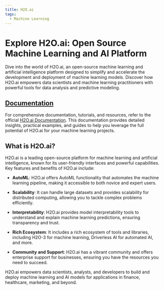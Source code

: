 ```yaml
---
title: H2O.ai
tags:
  - Machine Learning
---
```


# Explore H2O.ai: Open Source Machine Learning and AI Platform

Dive into the world of H2O.ai, an open-source machine learning and artificial intelligence platform designed to simplify and accelerate the development and deployment of machine learning models. Discover how H2O.ai empowers data scientists and machine learning practitioners with powerful tools for data analysis and predictive modeling.

## [Documentation](https://docs.h2o.ai/)

For comprehensive documentation, tutorials, and resources, refer to the official [H2O.ai Documentation](https://docs.h2o.ai/). This documentation provides detailed insights, practical examples, and guides to help you leverage the full potential of H2O.ai for your machine learning projects.

## What is H2O.ai?

H2O.ai is a leading open-source platform for machine learning and artificial intelligence, known for its user-friendly interfaces and powerful capabilities. Key features and benefits of H2O.ai include:

- **AutoML**: H2O.ai offers AutoML functionality that automates the machine learning pipeline, making it accessible to both novice and expert users.

- **Scalability**: It can handle large datasets and provides scalability for distributed computing, allowing you to tackle complex problems efficiently.

- **Interpretability**: H2O.ai provides model interpretability tools to understand and explain machine learning predictions, ensuring transparency and trust.

- **Rich Ecosystem**: It includes a rich ecosystem of tools and libraries, including H2O-3 for machine learning, Driverless AI for automated AI, and more.

- **Community and Support**: H2O.ai has a vibrant community and offers enterprise support for businesses, ensuring you have the resources you need to succeed.

H2O.ai empowers data scientists, analysts, and developers to build and deploy machine learning and AI models for applications in finance, healthcare, marketing, and beyond.

